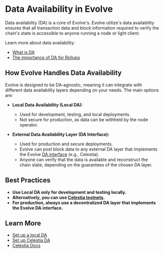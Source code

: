 # Data Availability in Evolve

Data availability (DA) is a core of Evolve's. Evolve utilize's  data availability ensures that all transaction data and block information required to verify the chain's state is accessible to anyone running a node or light client.

Learn more about data availability:

- [What is DA](https://celestia.org/what-is-da/)
- [The importance of DA for Rollups](https://medium.com/zeeve/exploring-data-availability-layer-and-its-importance-in-rollups-0a4fbf2e0ffc)

## How Evolve Handles Data Availability

Evolve is designed to be DA-agnostic, meaning it can integrate with different data availability layers depending on your needs. The main options are:

- **Local Data Availability (Local DA):**
  - Used for development, testing, and local deployments.
  - Not secure for production, as data can be withheld by the node operator.

- **External Data Availability Layer (DA Interface):**
  - Used for production and secure deployments.
  - Evolve can post block data to any external DA layer that implements the Evolve [DA interface](https://github.com/evolve/evolve/blob/main/core/da/da.go#L11) (e.g., Celestia).
  - Anyone can verify that the data is available and reconstruct the chain state, depending on the guarantees of the chosen DA layer.

## Best Practices

- **Use Local DA only for development and testing locally.**
- **Alternatively, you can use [Celestia testnets](https://docs.celestia.org/how-to-guides/participate).**
- **For production, always use a decentralized DA layer that implements the Evolve DA interface.**

## Learn More

- [Set up a local DA](/guides/da/local-da.md)
- [Set up Celestia DA](/guides/da/celestia-da.md)
- [Celestia Docs](https://docs.celestia.org/)
